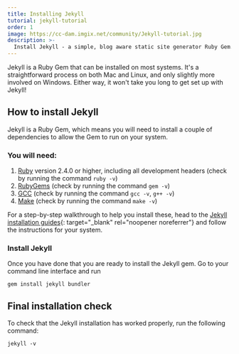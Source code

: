 ```yaml
---
title: Installing Jekyll
tutorial: jekyll-tutorial
order: 1
image: https://cc-dam.imgix.net/community/Jekyll-tutorial.jpg
description: >-
  Install Jekyll - a simple, blog aware static site generator Ruby Gem.
---
```


Jekyll is a Ruby Gem that can be installed on most systems. It's a
straightforward process on both Mac and Linux, and only slightly more
involved on Windows. Either way, it won't take you long to get set up with
Jekyll\!
    
## How to install Jekyll

Jekyll is a Ruby Gem, which means you will need to install a couple of dependencies to allow the Gem to run on your system.

### You will need:

1. [Ruby](https://www.ruby-lang.org/en/downloads/) version 2.4.0 or higher, including all development headers (check by running the command `ruby -v`)
2. [RubyGems](https://rubygems.org/pages/download) (check by running the command `gem -v`)
3. [GCC](https://gcc.gnu.org/install/) (check by running the command `gcc -v`, `g++ -v`)
4. [Make](https://www.gnu.org/software/make/) (check by running the command `make -v`)

For a step-by-step walkthrough to help you install these, head to the [Jekyll installation guides](https://jekyllrb.com/docs/installation/){: target="_blank" rel="noopener noreferrer"} and follow the instructions for your system.


### Install Jekyll

Once you have done that you are ready to install the Jekyll gem. Go to your command line interface and run

```shell
gem install jekyll bundler
```


## Final installation check

To check that the Jekyll installation has worked properly, run the following command:

```shell
jekyll -v
```